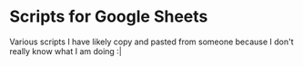 # Scripts for Google Sheets

Various scripts I have likely copy and pasted from someone because I don't really know what I am doing :|
